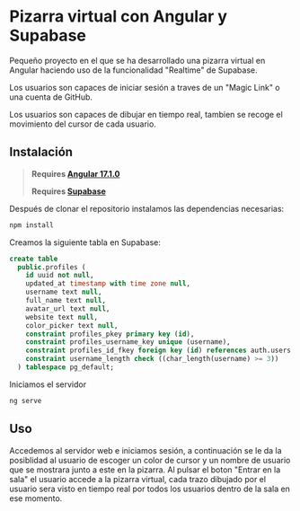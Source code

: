 # Pizarra virtual con Angular y Supabase

Pequeño proyecto en el que se ha desarrollado una pizarra virtual en Angular haciendo uso de la funcionalidad "Realtime" de Supabase.

Los usuarios son capaces de iniciar sesión a traves de un "Magic Link" o una cuenta de GitHub.

Los usuarios son capaces de dibujar en tiempo real, tambien se recoge el movimiento del cursor de cada usuario.

## Instalación

>**Requires [Angular 17.1.0](https://angular.io/)**
>
>**Requires [Supabase](https://supabase.com/)**


Después de clonar el repositorio instalamos las dependencias necesarias:
```bash
npm install
```

Creamos la siguiente tabla en Supabase:
```sql
create table
  public.profiles (
    id uuid not null,
    updated_at timestamp with time zone null,
    username text null,
    full_name text null,
    avatar_url text null,
    website text null,
    color_picker text null,
    constraint profiles_pkey primary key (id),
    constraint profiles_username_key unique (username),
    constraint profiles_id_fkey foreign key (id) references auth.users (id) on delete cascade,
    constraint username_length check ((char_length(username) >= 3))
  ) tablespace pg_default;
```

Iniciamos el servidor
```bash
ng serve
```

## Uso
Accedemos al servidor web e iniciamos sesión, a continuación se le da la posiblidad al usuario de escoger un color de cursor y un nombre de usuario que se mostrara junto a este en la pizarra. Al pulsar el boton "Entrar en la sala" el usuario accede a la pizarra virtual, cada trazo dibujado por el usuario sera visto en tiempo real por todos los usuarios dentro de la sala en ese momento.